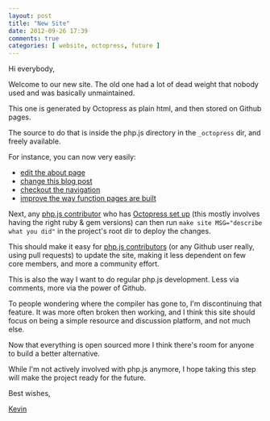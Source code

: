 ```yaml
---
layout: post
title: "New Site"
date: 2012-09-26 17:39
comments: true
categories: [ website, octopress, future ]
---
```


Hi everybody,

Welcome to our new site.
The old one had a lot of dead weight that nobody used and was basically unmaintained.

This one is generated by Octopress as plain html, and then stored on Github pages.

The source to do that is inside the php.js directory in the `_octopress` dir,
and freely available.

For instance, you can now very easily:

 - [edit the about page](https://github.com/kvz/phpjs/edit/master/_octopress/source/about/index.markdown)
 - [change this blog post](https://github.com/kvz/phpjs/edit/master/_octopress/source/_posts/2012-09-26-new-site.markdown)
 - [checkout the navigation](https://github.com/kvz/phpjs/blob/master/_octopress/source/_includes/custom/navigation.html)
 - [improve the way function pages are built](https://github.com/kvz/phpjs/blob/master/_octopress/Rakefile#L30)

Next, any [php.js contributor](https://github.com/kvz/phpjs/graphs/contributors)
who has [Octopress set up](http://kvz.io/blog/2012/09/25/blog-with-octopress/)
(this mostly involves having the right ruby & gem versions) can then run
`make site MSG="describe what you did"` in the
project's root dir to deploy the changes.

This should make it easy for [php.js contributors](https://github.com/kvz/phpjs/graphs/contributors)
(or any Github user really, using pull requests)
to update the site, making it less dependent on few core members, and more a
community effort.

This is also the way I want to do regular php.js development. Less via comments,
more via the power of Github.

To people wondering where the compiler has gone to, I'm discontinuing that feature.
It was more often broken then working, and I think this site should focus on
being a simple resource and discussion platform, and not much else.

Now that everything is open sourced more I think there's room for anyone to build
a better alternative.

While I'm not actively involved with php.js anymore, I hope taking this step will
make the project ready for the future.


Best wishes,

[Kevin](http://twitter.com/kvz)

